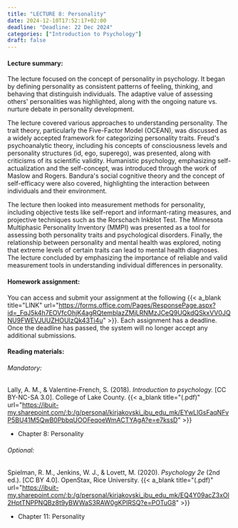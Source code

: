 ```yaml
---
title: "LECTURE 8: Personality"
date: 2024-12-10T17:52:17+02:00
deadline: "Deadline: 22 Dec 2024"
categories: ["Introduction to Psychology"]
draft: false
---
```


#### Lecture summary:

The lecture focused on the concept of personality in psychology. It began by defining personality as consistent patterns of feeling, thinking, and behaving that distinguish individuals. The adaptive value of assessing others' personalities was highlighted, along with the ongoing nature vs. nurture debate in personality development.

The lecture covered various approaches to understanding personality. The trait theory, particularly the Five-Factor Model (OCEAN), was discussed as a widely accepted framework for categorizing personality traits. Freud's psychoanalytic theory, including his concepts of consciousness levels and personality structures (id, ego, superego), was presented, along with criticisms of its scientific validity. Humanistic psychology, emphasizing self-actualization and the self-concept, was introduced through the work of Maslow and Rogers. Bandura's social cognitive theory and the concept of self-efficacy were also covered, highlighting the interaction between individuals and their environment.

The lecture then looked into measurement methods for personality, including objective tests like self-report and informant-rating measures, and projective techniques such as the Rorschach Inkblot Test. The Minnesota Multiphasic Personality Inventory (MMPI) was presented as a tool for assessing both personality traits and psychological disorders. Finally, the relationship between personality and mental health was explored, noting that extreme levels of certain traits can lead to mental health diagnoses. The lecture concluded by emphasizing the importance of reliable and valid measurement tools in understanding individual differences in personality.

#### Homework assignment:

You can access and submit your assignment at the following {{< a_blank title="LINK" url="https://forms.office.com/Pages/ResponsePage.aspx?id=_FqJ5k4h7EOVfcOhjK4agRQtemblazZMjLRNMzJCeQ9UQkdQSkxVV0JQNU9FWEVJUUZHOUIzQk43Ti4u" >}}. Each assignment has a deadline. Once the deadline has passed, the system will no longer accept any additional submissions.

#### Reading materials:

###### Mandatory:

Lally, A. M., & Valentine-French, S. (2018). *Introduction to psychology.* [CC BY-NC-SA 3.0]. College of Lake County. {{< a_blank title="(.pdf)" url="https://ibuit-my.sharepoint.com/:b:/g/personal/kirjakovski_ibu_edu_mk/EYwLlGsFaqNFvP5BU41M5QwB0PbbqUOOFeqoeWmACTYAgA?e=e7kssD" >}}

* Chapter 8: Personality

###### Optional:

Spielman, R. M., Jenkins, W. J., & Lovett, M. (2020). *Psychology 2e* (2nd ed.). [CC BY 4.0]. OpenStax, Rice University. {{< a_blank title="(.pdf)" url="https://ibuit-my.sharepoint.com/:b:/g/personal/kirjakovski_ibu_edu_mk/EQ4Y09acZ3xOl2HptTNPPNQBz8t9yBWWaS3RAW0gKPIRSQ?e=POTuG8" >}}

* Chapter 11: Personality